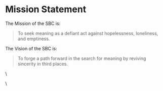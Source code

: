 # Mission Statement

The Mission of the SBC is:

> To seek meaning as a defiant act against hopelessness, loneliness, and emptiness.

The Vision of the SBC is:

> To forge a path forward in the search for meaning by reviving sincerity in third places.

\


\
